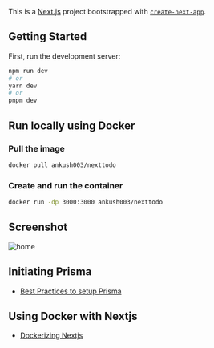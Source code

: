 This is a [Next.js](https://nextjs.org/) project bootstrapped with [`create-next-app`](https://github.com/vercel/next.js/tree/canary/packages/create-next-app).

## Getting Started

First, run the development server:


```bash
npm run dev
# or
yarn dev
# or
pnpm dev
```
## Run locally using Docker
### Pull the image
```bash
docker pull ankush003/nexttodo
```

### Create and run the container
```bash
docker run -dp 3000:3000 ankush003/nexttodo
```
## Screenshot
![home](https://github.com/ankush-003/nexttodo/assets/94037471/3870c888-9db4-433a-a4f7-2d6a836d514d)


## Initiating Prisma
- [Best Practices to setup Prisma](https://www.prisma.io/docs/guides/other/troubleshooting-orm/help-articles/nextjs-prisma-client-dev-practices)

## Using Docker with Nextjs
- [Dockerizing Nextjs](https://github.com/vercel/next.js/tree/canary/examples/with-docker)
